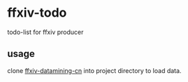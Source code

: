 # ffxiv-todo
todo-list for ffxiv producer

## usage

clone [ffxiv-datamining-cn](https://github.com/thewakingsands/ffxiv-datamining-cn.git) into project directory to load data.
